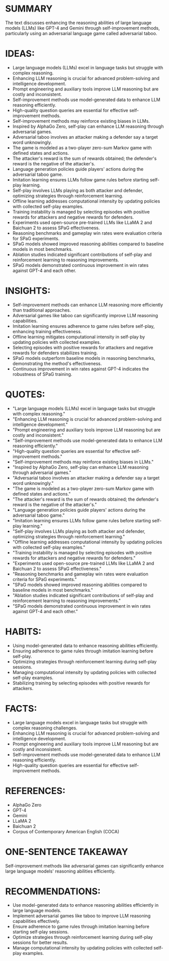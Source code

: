 # SUMMARY
The text discusses enhancing the reasoning abilities of large language models (LLMs) like GPT-4 and Gemini through self-improvement methods, particularly using an adversarial language game called adversarial taboo.

# IDEAS:
- Large language models (LLMs) excel in language tasks but struggle with complex reasoning.
- Enhancing LLM reasoning is crucial for advanced problem-solving and intelligence development.
- Prompt engineering and auxiliary tools improve LLM reasoning but are costly and inconsistent.
- Self-improvement methods use model-generated data to enhance LLM reasoning efficiently.
- High-quality question queries are essential for effective self-improvement methods.
- Self-improvement methods may reinforce existing biases in LLMs.
- Inspired by AlphaGo Zero, self-play can enhance LLM reasoning through adversarial games.
- Adversarial taboo involves an attacker making a defender say a target word unknowingly.
- The game is modeled as a two-player zero-sum Markov game with defined states and actions.
- The attacker's reward is the sum of rewards obtained; the defender's reward is the negative of the attacker's.
- Language generation policies guide players' actions during the adversarial taboo game.
- Imitation learning ensures LLMs follow game rules before starting self-play learning.
- Self-play involves LLMs playing as both attacker and defender, optimizing strategies through reinforcement learning.
- Offline learning addresses computational intensity by updating policies with collected self-play examples.
- Training instability is managed by selecting episodes with positive rewards for attackers and negative rewards for defenders.
- Experiments used open-source pre-trained LLMs like LLaMA 2 and Baichuan 2 to assess SPaG effectiveness.
- Reasoning benchmarks and gameplay win rates were evaluation criteria for SPaG experiments.
- SPaG models showed improved reasoning abilities compared to baseline models in most benchmarks.
- Ablation studies indicated significant contributions of self-play and reinforcement learning to reasoning improvements.
- SPaG models demonstrated continuous improvement in win rates against GPT-4 and each other.

# INSIGHTS:
- Self-improvement methods can enhance LLM reasoning more efficiently than traditional approaches.
- Adversarial games like taboo can significantly improve LLM reasoning capabilities.
- Imitation learning ensures adherence to game rules before self-play, enhancing training effectiveness.
- Offline learning mitigates computational intensity in self-play by updating policies with collected examples.
- Selecting episodes with positive rewards for attackers and negative rewards for defenders stabilizes training.
- SPaG models outperform baseline models in reasoning benchmarks, demonstrating the method's effectiveness.
- Continuous improvement in win rates against GPT-4 indicates the robustness of SPaG training.

# QUOTES:
- "Large language models (LLMs) excel in language tasks but struggle with complex reasoning."
- "Enhancing LLM reasoning is crucial for advanced problem-solving and intelligence development."
- "Prompt engineering and auxiliary tools improve LLM reasoning but are costly and inconsistent."
- "Self-improvement methods use model-generated data to enhance LLM reasoning efficiently."
- "High-quality question queries are essential for effective self-improvement methods."
- "Self-improvement methods may reinforce existing biases in LLMs."
- "Inspired by AlphaGo Zero, self-play can enhance LLM reasoning through adversarial games."
- "Adversarial taboo involves an attacker making a defender say a target word unknowingly."
- "The game is modeled as a two-player zero-sum Markov game with defined states and actions."
- "The attacker's reward is the sum of rewards obtained; the defender's reward is the negative of the attacker's."
- "Language generation policies guide players' actions during the adversarial taboo game."
- "Imitation learning ensures LLMs follow game rules before starting self-play learning."
- "Self-play involves LLMs playing as both attacker and defender, optimizing strategies through reinforcement learning."
- "Offline learning addresses computational intensity by updating policies with collected self-play examples."
- "Training instability is managed by selecting episodes with positive rewards for attackers and negative rewards for defenders."
- "Experiments used open-source pre-trained LLMs like LLaMA 2 and Baichuan 2 to assess SPaG effectiveness."
- "Reasoning benchmarks and gameplay win rates were evaluation criteria for SPaG experiments."
- "SPaG models showed improved reasoning abilities compared to baseline models in most benchmarks."
- "Ablation studies indicated significant contributions of self-play and reinforcement learning to reasoning improvements."
- "SPaG models demonstrated continuous improvement in win rates against GPT-4 and each other."

# HABITS:
- Using model-generated data to enhance reasoning abilities efficiently.
- Ensuring adherence to game rules through imitation learning before self-play.
- Optimizing strategies through reinforcement learning during self-play sessions.
- Managing computational intensity by updating policies with collected self-play examples.
- Stabilizing training by selecting episodes with positive rewards for attackers.

# FACTS:
- Large language models excel in language tasks but struggle with complex reasoning challenges.
- Enhancing LLM reasoning is crucial for advanced problem-solving and intelligence development.
- Prompt engineering and auxiliary tools improve LLM reasoning but are costly and inconsistent.
- Self-improvement methods use model-generated data to enhance LLM reasoning efficiently.
- High-quality question queries are essential for effective self-improvement methods.

# REFERENCES:
- AlphaGo Zero
- GPT-4
- Gemini
- LLaMA 2
- Baichuan 2
- Corpus of Contemporary American English (COCA)

# ONE-SENTENCE TAKEAWAY
Self-improvement methods like adversarial games can significantly enhance large language models' reasoning abilities efficiently.

# RECOMMENDATIONS:
- Use model-generated data to enhance reasoning abilities efficiently in large language models.
- Implement adversarial games like taboo to improve LLM reasoning capabilities effectively.
- Ensure adherence to game rules through imitation learning before starting self-play sessions.
- Optimize strategies through reinforcement learning during self-play sessions for better results.
- Manage computational intensity by updating policies with collected self-play examples.